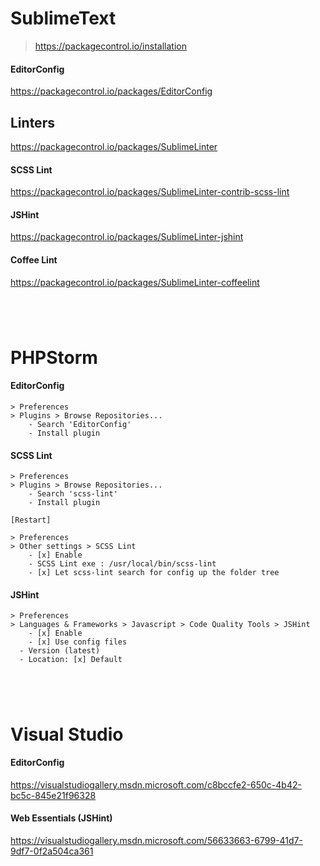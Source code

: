 # SublimeText
> https://packagecontrol.io/installation

#### EditorConfig
https://packagecontrol.io/packages/EditorConfig

## Linters
https://packagecontrol.io/packages/SublimeLinter

#### SCSS Lint
https://packagecontrol.io/packages/SublimeLinter-contrib-scss-lint

#### JSHint
https://packagecontrol.io/packages/SublimeLinter-jshint

#### Coffee Lint
https://packagecontrol.io/packages/SublimeLinter-coffeelint



```




```
# PHPStorm 

#### EditorConfig
```
> Preferences 
> Plugins > Browse Repositories...
	- Search 'EditorConfig'
	- Install plugin
```

#### SCSS Lint
```
> Preferences 
> Plugins > Browse Repositories...
	- Search 'scss-lint'
	- Install plugin

[Restart]

> Preferences 
> Other settings > SCSS Lint
	- [x] Enable
	- SCSS Lint exe : /usr/local/bin/scss-lint
	- [x] Let scss-lint search for config up the folder tree
```

#### JSHint
```
> Preferences 
> Languages & Frameworks > Javascript > Code Quality Tools > JSHint 
	- [x] Enable
	- [x] Use config files
  - Version (latest)
  - Location: [x] Default
```


```




```
# Visual Studio 

#### EditorConfig
https://visualstudiogallery.msdn.microsoft.com/c8bccfe2-650c-4b42-bc5c-845e21f96328


#### Web Essentials (JSHint)
https://visualstudiogallery.msdn.microsoft.com/56633663-6799-41d7-9df7-0f2a504ca361
